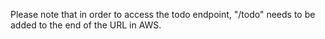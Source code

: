 Please note that in order to access the todo endpoint, "/todo" needs to be added to the end of the URL in AWS.